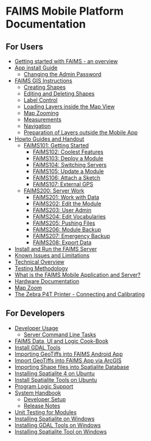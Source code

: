 FAIMS Mobile Platform Documentation
============================================================

## For Users

-   [Getting started with FAIMS - an
    overview](Getting+started+with+FAIMS+-+an+overview/)
-   [App install Guide](App+install+Guide/)
    -   [Changing the Admin
        Password](Changing+the+Admin+Password/)
-   [FAIMS GIS Instructions](FAIMS+GIS+Instructions/)
    -   [Creating Shapes](Creating+Shapes/)
    -   [Editing and Deleting
        Shapes](Editing+and+Deleting+Shapes/)
    -   [Label Control](Label+Control/)
    -   [Loading Layers inside the Map
        View](Loading+Layers+inside+the+Map+View/)
    -   [Map Zooming](Map+Zooming/)
    -   [Measurements](Measurements/)
    -   [Navigation](Navigation/)
    -   [Preparation of Layers outside the Mobile
        App](Preparation+of+Layers+outside+the+Mobile+App/)
-   [Howto Guides and Handout](Handout/)
	- [FAIMS101: Getting Started](Handout/#faims101-getting-started)
		- [FAIMS102: Coolest Features](Handout/#faims102-coolest-features)
		- [FAIMS103: Deploy a Module](Handout/#faims103-deploy-a-module)
		- [FAIMS104: Switching Servers](Handout/#faims104-switching-servers)
		- [FAIMS105: Update a Module](Handout/#faims105-update-a-module)
		- [FAIMS106: Attach a Sketch](Handout/#faims106-attach-a-sketch)
		- [FAIMS107: External GPS](Handout/#faims107-external-gps)
	- [FAIMS200: Server Work](Handout/#faims200-server-work)
		- [FAIMS201: Work with Data](Handout/#faims201-work-with-data)
		- [FAIMS202: Edit the Module](Handout/#faims202-edit-the-module)
		- [FAIMS203: User Admin](Handout/#faims203-user-admin)
		- [FAIMS204: Edit Vocabularies](Handout/#faims204-edit-vocabularies)
		- [FAIMS205: Pushing Files](Handout/#faims205-pushing-files)
		- [FAIMS206: Module Backup](Handout/#faims206-module-backup)
		- [FAIMS207: Emergency Backup](Handout/#faims207-emergency-backup)
		- [FAIMS208: Export Data](Handout/#faims208-export-data)
-   [Install and Run the FAIMS
    Server](Install+and+Run+the+FAIMS+Server/)
-   [Known Issues and
    Limitations](Known+Issues+and+Limitations/)
-   [Technical Overview](Technical+Overview/)
-   [Testing Methodology](Testing+Methodology/)
-   [What is the FAIMS Mobile Application and
    Server?](What+is+the+FAIMS+Mobile+Application+and+Server_/)
-   [Hardware Documentation](Hardware+Documentation/)
-   [Map Zoom](Map+Zoom/)
-   [The Zebra P4T Printer - Connecting and
    Calibrating](The+Zebra+P4T+Printer+-+Connecting+and+Calibrating/)

## For Developers

-   [Developer Usage](Developer+Usage/)
    -   [Server Command Line
        Tasks](Server+Command+Line+Tasks/)
-   [FAIMS Data, UI and Logic
    Cook-Book](FAIMS+Data%2C+UI+and+Logic+Cook-Book/)
-   [Install GDAL Tools](Install+GDAL+Tools/)
-   [Importing GeoTiffs into FAIMS Android
    App](Importing+GeoTiffs+into+FAIMS+Android+App/)
-   [Import GeoTiffs into FAIMS App via
    ArcGIS](Import+GeoTiffs+into+FAIMS+App+via+ArcGIS/)
-   [Importing Shape files into Spatialite
    Database](Importing+Shape+files+into+Spatialite+Database/)
-   [Installing Spatialite 4 on
    Ubuntu](Installing+Spatialite+4+on+Ubuntu/)
-   [Install Spatialite Tools on
    Ubuntu](Install+Spatialite+Tools+on+Ubuntu/)
-   [Program Logic Support](Program+Logic+Support/)
-   [System Handbook](System+Handbook/)
    -   [Developer Setup](Developer+Setup/)
    -   [Release Notes](Release+Notes/)
-   [Unit Testing for Modules](Unit+Testing+for+Modules/)
-   [Installing Spatialite on
    Windows](Installing+Spatialite+on+Windows/)
-   [Installing GDAL Tools on
    Windows](Installing+GDAL+Tools+on+Windows/)
-   [Installing Spatialite Tool on
    Windows](Installing+Spatialite+Tool+on+Windows/)